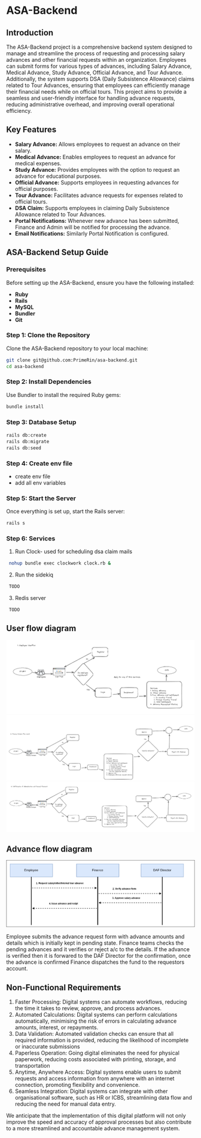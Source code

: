 # ASA-Backend

## Introduction

The ASA-Backend project is a comprehensive backend system designed to manage and streamline the process of requesting and processing salary advances and other financial requests within an organization. Employees can submit forms for various types of advances, including Salary Advance, Medical Advance, Study Advance, Official Advance, and Tour Advance. Additionally, the system supports DSA (Daily Subsistence Allowance) claims related to Tour Advances, ensuring that employees can efficiently manage their financial needs while on official tours. This project aims to provide a seamless and user-friendly interface for handling advance requests, reducing administrative overhead, and improving overall operational efficiency.

## Key Features

- **Salary Advance:** Allows employees to request an advance on their salary.
- **Medical Advance:** Enables employees to request an advance for medical expenses.
- **Study Advance:** Provides employees with the option to request an advance for educational purposes.
- **Official Advance:** Supports employees in requesting advances for official purposes.
- **Tour Advance:** Facilitates advance requests for expenses related to official tours.
- **DSA Claim:** Supports employees in claiming Daily Subsistence Allowance related to Tour Advances.
- **Portal Notifications:** Whenever new advance has been submitted, Finance and Admin will be notified for processing the advance.
- **Email Notifications:** Similarly Portal Notification is configured.

## ASA-Backend Setup Guide

### Prerequisites

Before setting up the ASA-Backend, ensure you have the following installed:

- **Ruby** 
- **Rails** 
- **MySQL** 
- **Bundler** 
- **Git** 

### Step 1: Clone the Repository

Clone the ASA-Backend repository to your local machine:

```bash
git clone git@github.com:PrimeRin/asa-backend.git
cd asa-backend
```

### Step 2: Install Dependencies
Use Bundler to install the required Ruby gems:
```bash
bundle install
```

### Step 3: Database Setup
```bash
rails db:create
rails db:migrate
rails db:seed
```

### Step 4: Create env file
 - create env file
 - add all env variables

 ### Step 5: Start the Server
 Once everything is set up, start the Rails server:
 ```bash
 rails s
```

### Step 6: Services
  1. Run Clock- used for scheduling dsa claim mails 
```bash
 nohup bundle exec clockwork clock.rb &
```
 
 2. Run the sidekiq
```bash
 TODO
```

3. Redis server
```bash
 TODO
```


## User flow diagram

![User Flow Diagram](app/assets/images/userflow1.png)
![User Flow Diagram](app/assets/images/userflow2.png)
![User Flow Diagram](app/assets/images/userflow3.png)

## Advance flow diagram
![User Flow Diagram](app/assets/images/advance_flow.png)

Employee submits the advance request form with advance amounts and details which is initially kept in pending state. Finance teams checks the pending advances and it verifies or reject a/c to the details. If the advance is verified then it is forwared to the DAF Director for the confirmation, once the advance is confirmed Finance dispatches the fund to the requestors account.


## Non-Functional Requirements

1. Faster Processing: Digital systems can automate workflows, reducing the time it takes to review, approve, and process advances.
2. Automated Calculations: Digital systems can perform calculations automatically, minimising the risk of errors in calculating advance amounts, interest, or repayments.
3. Data Validation: Automated validation checks can ensure that all required information is provided, reducing the likelihood of incomplete or inaccurate submissions 
4. Paperless Operation: Going digital eliminates the need for physical paperwork, reducing costs associated with printing, storage, and transportation 
5. Anytime, Anywhere Access: Digital systems enable users to submit requests and access information from anywhere with an internet connection, promoting flexibility and convenience. 
6. Seamless Integration: Digital systems can integrate with other organisational software, such as HR or ICBS, streamlining data flow and reducing the need for manual data entry. 

We anticipate that the implementation of this digital platform will not only improve the speed and accuracy of approval processes but also contribute to a more streamlined and accountable advance management system. 
